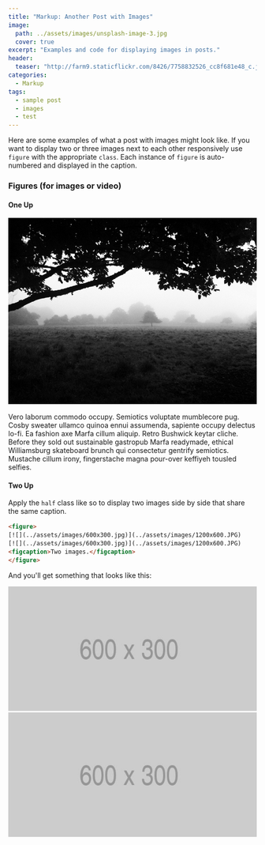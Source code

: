 ```yaml
---
title: "Markup: Another Post with Images"
image:
  path: ../assets/images/unsplash-image-3.jpg
  cover: true
excerpt: "Examples and code for displaying images in posts."
header:
  teaser: "http://farm9.staticflickr.com/8426/7758832526_cc8f681e48_c.jpg"
categories:
  - Markup
tags: 
  - sample post
  - images
  - test
---
```


Here are some examples of what a post with images might look like. If you want to display two or three images next to each other responsively use `figure` with the appropriate `class`. Each instance of `figure` is auto-numbered and displayed in the caption.

### Figures (for images or video)

#### One Up

[![Morning Fog Emerging from Trees by a Guy taking pictures on Flickr](../assets/images/7758832526_cc8f681e48_c.jpg)](http://farm9.staticflickr.com/8426/7758832526_cc8f681e48_b.jpg)

Vero laborum commodo occupy. Semiotics voluptate mumblecore pug. Cosby sweater ullamco quinoa ennui assumenda, sapiente occupy delectus lo-fi. Ea fashion axe Marfa cillum aliquip. Retro Bushwick keytar cliche. Before they sold out sustainable gastropub Marfa readymade, ethical Williamsburg skateboard brunch qui consectetur gentrify semiotics. Mustache cillum irony, fingerstache magna pour-over keffiyeh tousled selfies.

#### Two Up

Apply the `half` class like so to display two images side by side that share the same caption.

```html
<figure>
[![](../assets/images/600x300.jpg)](../assets/images/1200x600.JPG)
[![](../assets/images/600x300.jpg)](../assets/images/1200x600.JPG)
<figcaption>Two images.</figcaption>
</figure>
```

And you'll get something that looks like this:

[![](../assets/images/600x300.jpg)](../assets/images/1200x600.JPG)
[![](../assets/images/600x300.jpg)](../assets/images/1200x600.JPG)
